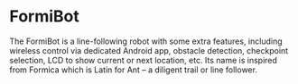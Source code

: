 # FormiBot
The FormiBot is a line-following robot with some extra features, including wireless control via dedicated Android app, obstacle detection, checkpoint selection, LCD to show current or next location, etc. 
Its name is inspired from Formica which is Latin for Ant – a diligent trail or line follower.
